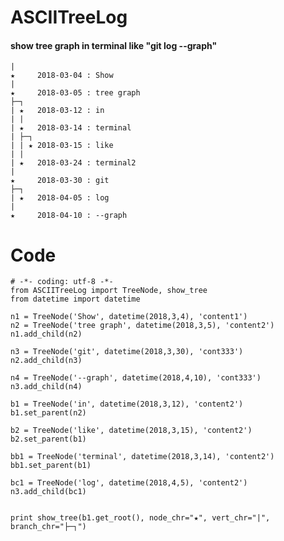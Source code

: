 
ASCIITreeLog
===========

#### show tree graph in terminal like "git log --graph"

    | 
    ★     2018-03-04 : Show
    | 
    ★     2018-03-05 : tree graph
    ├─┐
    | ★   2018-03-12 : in
    | | 
    | ★   2018-03-14 : terminal
    | ├─┐
    | | ★ 2018-03-15 : like
    | | 
    | ★   2018-03-24 : terminal2
    | 
    ★     2018-03-30 : git
    ├─┐
    | ★   2018-04-05 : log
    | 
    ★     2018-04-10 : --graph

Code
====

    # -*- coding: utf-8 -*-
    from ASCIITreeLog import TreeNode, show_tree
    from datetime import datetime
    
    n1 = TreeNode('Show', datetime(2018,3,4), 'content1')
    n2 = TreeNode('tree graph', datetime(2018,3,5), 'content2')
    n1.add_child(n2)

    n3 = TreeNode('git', datetime(2018,3,30), 'cont333')
    n2.add_child(n3)

    n4 = TreeNode('--graph', datetime(2018,4,10), 'cont333')
    n3.add_child(n4)

    b1 = TreeNode('in', datetime(2018,3,12), 'content2')
    b1.set_parent(n2)

    b2 = TreeNode('like', datetime(2018,3,15), 'content2')
    b2.set_parent(b1)

    bb1 = TreeNode('terminal', datetime(2018,3,14), 'content2')
    bb1.set_parent(b1)

    bc1 = TreeNode('log', datetime(2018,4,5), 'content2')
    n3.add_child(bc1)


    print show_tree(b1.get_root(), node_chr="★", vert_chr="|", branch_chr="├─┐")

